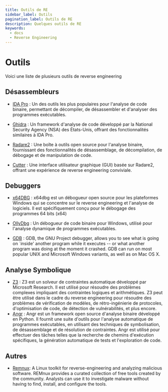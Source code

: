 ```yaml
---
title: Outils de RE
sidebar_label: Outils
pagination_label: Outils de RE
description: Quelques outils de RE
keywords:
  - docs
  - Reverse Engineering
---
```


# Outils

Voici une liste de plusieurs outils de reverse engineering

## Désassembleurs

- [IDA Pro](https://hex-rays.com/ida-pro/) : Un des outils les plus populaires pour l'analyse de code binaire, permettant de décompiler, de désassembler et d'analyser des programmes exécutables.

- [Ghidra](https://ghidra-sre.org/) : Un framework d'analyse de code développé par la National Security Agency (NSA) des États-Unis, offrant des fonctionnalités similaires à IDA Pro.

- [Radare2](https://rada.re/n/radare2.html) : Une boîte à outils open source pour l'analyse binaire, fournissant des fonctionnalités de désassemblage, de décompilation, de débogage et de manipulation de code.

- [Cutter](https://cutter.re/) : Une interface utilisateur graphique (GUI) basée sur Radare2, offrant une expérience de reverse engineering conviviale.

## Debuggers

- [x64DBG](https://x64dbg.com/#features) : x64dbg est un débogueur open source pour les plateformes Windows qui se concentre sur le reverse engineering et l'analyse de logiciels. Il est spécifiquement conçu pour le débogage des programmes 64 bits (x64)
- [OllyDbg](https://www.ollydbg.de/) : Un débogueur de code binaire pour Windows, utilisé pour l'analyse dynamique de programmes exécutables.

- [GDB](https://www.sourceware.org/gdb/) : GDB, the GNU Project debugger, allows you to see what is going on `inside' another program while it executes -- or what another program was doing at the moment it crashed.
  GDB can run on most popular UNIX and Microsoft Windows variants, as well as on Mac OS X.

## Analyse Symbolique

- [Z3](https://github.com/Z3Prover/z3) : Z3 est un solveur de contraintes automatique développé par Microsoft Research. Il est utilisé pour résoudre des problèmes complexes impliquant des contraintes logiques et arithmétiques. Z3 peut être utilisé dans le cadre du reverse engineering pour résoudre des problèmes de vérification de modèles, de rétro-ingénierie de protocoles, d'optimisation de code, de détection de vulnérabilités, et plus encore.
- [Angr](https://angr.io/) : Angr est un framework open source d'analyse binaire développé en Python. Il fournit une suite d'outils pour l'analyse automatique de programmes exécutables, en utilisant des techniques de symbolisation, de désassemblage et de résolution de contraintes. Angr est utilisé pour effectuer des tâches telles que la recherche de chemins d'exécution spécifiques, la génération automatique de tests et l'exploration de code.

## Autres

- [Remnux](https://docs.remnux.org/): A Linux toolkit for reverse-engineering and analyzing malicious software. REMnux provides a curated collection of free tools created by the community. Analysts can use it to investigate malware without having to find, install, and configure the tools.
